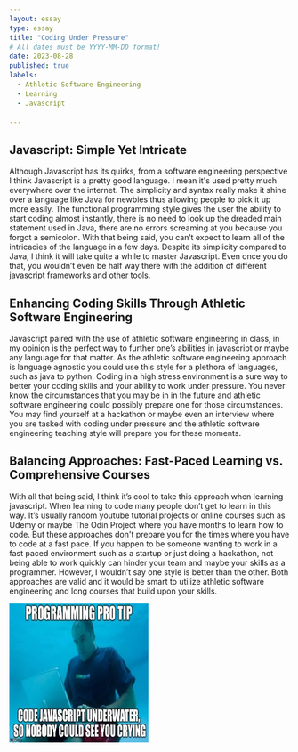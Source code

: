 ```yaml
---
layout: essay
type: essay
title: "Coding Under Pressure"
# All dates must be YYYY-MM-DD format!
date: 2023-08-28
published: true
labels:
  - Athletic Software Engineering
  - Learning
  - Javascript

---
```



## Javascript: Simple Yet Intricate

  Although Javascript has its quirks, from a software engineering perspective I think Javascript is a pretty good language. I mean it's used pretty much everywhere over the internet. The simplicity and syntax really make it shine over a language like Java for newbies thus allowing people to pick it up more easily. The functional programming style gives the user the ability to start coding almost instantly, there is no need to look up the dreaded main statement used in Java, there are no errors screaming at you because you forgot a semicolon. With that being said, you can’t expect to learn all of the intricacies of the language in a few days. Despite its simplicity compared to Java, I think it will take quite a while to master Javascript. Even once you do that, you wouldn’t even be half way there with the addition of different javascript frameworks and other tools. 

## Enhancing Coding Skills Through Athletic Software Engineering

  Javascript paired with the use of athletic software engineering in class, in my opinion is the perfect way to further one’s abilities in javascript or maybe any language for that matter. As the athletic software engineering approach is language agnostic you could use this style for a plethora of languages, such as java to python. Coding in a high stress environment is a sure way to better your coding skills and your ability to work under pressure. You never know the circumstances that you may be in in the future and athletic software engineering could possibly prepare one for those circumstances. You may find yourself at a hackathon or maybe even an interview where you are tasked with coding under pressure and the athletic software engineering teaching style will prepare you for these moments.

## Balancing Approaches: Fast-Paced Learning vs. Comprehensive Courses

  With all that being said, I think it’s cool to take this approach when learning javascript. When learning to code many people don’t get to learn in this way. It’s usually random youtube tutorial projects or online courses such as Udemy or maybe The Odin Project where you have months to learn how to code. But these approaches don't prepare you for the times where you have to code at a fast pace. If you happen to be someone wanting to work in a fast paced environment such as a startup or just doing a hackathon, not being able to work quickly can hinder your team and maybe your skills as a programmer. However, I wouldn’t say one style is better than the other. Both approaches are valid and it would be smart to utilize athletic software engineering and long courses that build upon your skills.

 <img width="250" height="250" src="../img/funny_js.jpg" class="img-thumbnail" >
